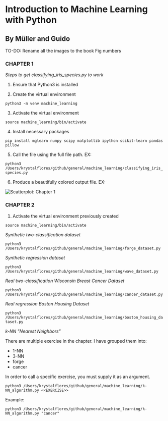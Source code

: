 # Introduction to Machine Learning with Python

## By Müller and Guido

TO-DO: Rename all the images to the book Fig numbers

### CHAPTER 1

_Steps to get classifying_iris_species.py to work_

1. Ensure that Python3 is installed

2. Create the virtual environment

```python3 -m venv machine_learning```

3. Activate the virtual environment

```source machine_learning/bin/activate```

4. Install necessary packages

```pip install mglearn numpy scipy matplotlib ipython scikit-learn pandas pillow```

5. Call the file using the full file path. EX:

```python3 /Users/krystalflores/github/general/machine_learning/classifying_iris_species.py```

6. Produce a beautifully colored output file. EX:

![Scatterplot: Chapter 1](/images/section_intromachinelearning_chapt1.jpg)

### CHAPTER 2

1. Activate the virtual environment previously created

```source machine_learning/bin/activate```

_Synthetic two-classification dataset_

```python3 /Users/krystalflores/github/general/machine_learning/forge_dataset.py```

_Synthetic regression dataset_

```python3 /Users/krystalflores/github/general/machine_learning/wave_dataset.py```

_Real two-classification Wisconsin Breast Cancer Dataset_

```python3 /Users/krystalflores/github/general/machine_learning/cancer_dataset.py```

_Real regression Boston Housing Dataset_

```python3 /Users/krystalflores/github/general/machine_learning/boston_housing_dataset.py```


_k-NN "Nearest Neighbors"_

There are multiple exercise in the chapter. I have grouped them into:
- 1-NN
- 3-NN
- forge
- cancer

In order to call a specific exercise, you must supply it as an argument.

```python3 /Users/krystalflores/github/general/machine_learning/k-NN_algorithm.py <<EXERCISE>> ```

Example:

```python3 /Users/krystalflores/github/general/machine_learning/k-NN_algorithm.py "cancer"```




